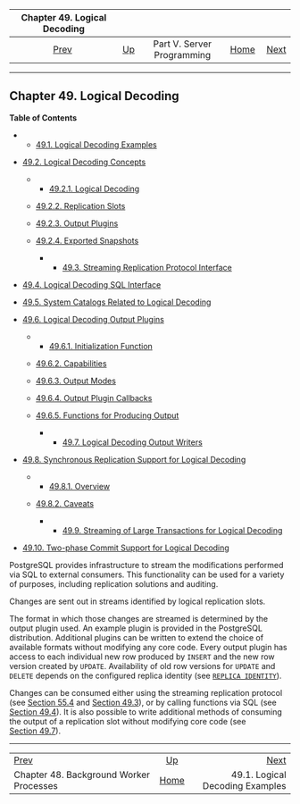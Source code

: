 <!--?xml version="1.0" encoding="UTF-8" standalone="no"?-->

|                   Chapter 49. Logical Decoding                   |                                                            |                            |                                                       |                                                                         |
| :--------------------------------------------------------------: | :--------------------------------------------------------- | :------------------------: | ----------------------------------------------------: | ----------------------------------------------------------------------: |
| [Prev](bgworker.html "Chapter 48. Background Worker Processes")  | [Up](server-programming.html "Part V. Server Programming") | Part V. Server Programming | [Home](index.html "PostgreSQL 17devel Documentation") |  [Next](logicaldecoding-example.html "49.1. Logical Decoding Examples") |

***

## Chapter 49. Logical Decoding

**Table of Contents**

  * *   [49.1. Logical Decoding Examples](logicaldecoding-example.html)
* [49.2. Logical Decoding Concepts](logicaldecoding-explanation.html)

    <!---->

  * *   [49.2.1. Logical Decoding](logicaldecoding-explanation.html#LOGICALDECODING-EXPLANATION-LOG-DEC)
  * [49.2.2. Replication Slots](logicaldecoding-explanation.html#LOGICALDECODING-REPLICATION-SLOTS)
  * [49.2.3. Output Plugins](logicaldecoding-explanation.html#LOGICALDECODING-EXPLANATION-OUTPUT-PLUGINS)
  * [49.2.4. Exported Snapshots](logicaldecoding-explanation.html#LOGICALDECODING-EXPLANATION-EXPORTED-SNAPSHOTS)

      * *   [49.3. Streaming Replication Protocol Interface](logicaldecoding-walsender.html)
* [49.4. Logical Decoding SQL Interface](logicaldecoding-sql.html)
* [49.5. System Catalogs Related to Logical Decoding](logicaldecoding-catalogs.html)
* [49.6. Logical Decoding Output Plugins](logicaldecoding-output-plugin.html)

    <!---->

  * *   [49.6.1. Initialization Function](logicaldecoding-output-plugin.html#LOGICALDECODING-OUTPUT-INIT)
  * [49.6.2. Capabilities](logicaldecoding-output-plugin.html#LOGICALDECODING-CAPABILITIES)
  * [49.6.3. Output Modes](logicaldecoding-output-plugin.html#LOGICALDECODING-OUTPUT-MODE)
  * [49.6.4. Output Plugin Callbacks](logicaldecoding-output-plugin.html#LOGICALDECODING-OUTPUT-PLUGIN-CALLBACKS)
  * [49.6.5. Functions for Producing Output](logicaldecoding-output-plugin.html#LOGICALDECODING-OUTPUT-PLUGIN-OUTPUT)

      * *   [49.7. Logical Decoding Output Writers](logicaldecoding-writer.html)
* [49.8. Synchronous Replication Support for Logical Decoding](logicaldecoding-synchronous.html)

    <!---->

  * *   [49.8.1. Overview](logicaldecoding-synchronous.html#LOGICALDECODING-SYNCHRONOUS-OVERVIEW)
  * [49.8.2. Caveats](logicaldecoding-synchronous.html#LOGICALDECODING-SYNCHRONOUS-CAVEATS)

      * *   [49.9. Streaming of Large Transactions for Logical Decoding](logicaldecoding-streaming.html)
* [49.10. Two-phase Commit Support for Logical Decoding](logicaldecoding-two-phase-commits.html)

PostgreSQL provides infrastructure to stream the modifications performed via SQL to external consumers. This functionality can be used for a variety of purposes, including replication solutions and auditing.

Changes are sent out in streams identified by logical replication slots.

The format in which those changes are streamed is determined by the output plugin used. An example plugin is provided in the PostgreSQL distribution. Additional plugins can be written to extend the choice of available formats without modifying any core code. Every output plugin has access to each individual new row produced by `INSERT` and the new row version created by `UPDATE`. Availability of old row versions for `UPDATE` and `DELETE` depends on the configured replica identity (see [`REPLICA IDENTITY`](sql-altertable.html#SQL-ALTERTABLE-REPLICA-IDENTITY)).

Changes can be consumed either using the streaming replication protocol (see [Section 55.4](protocol-replication.html "55.4. Streaming Replication Protocol") and [Section 49.3](logicaldecoding-walsender.html "49.3. Streaming Replication Protocol Interface")), or by calling functions via SQL (see [Section 49.4](logicaldecoding-sql.html "49.4. Logical Decoding SQL Interface")). It is also possible to write additional methods of consuming the output of a replication slot without modifying core code (see [Section 49.7](logicaldecoding-writer.html "49.7. Logical Decoding Output Writers")).

***

|                                                                  |                                                            |                                                                         |
| :--------------------------------------------------------------- | :--------------------------------------------------------: | ----------------------------------------------------------------------: |
| [Prev](bgworker.html "Chapter 48. Background Worker Processes")  | [Up](server-programming.html "Part V. Server Programming") |  [Next](logicaldecoding-example.html "49.1. Logical Decoding Examples") |
| Chapter 48. Background Worker Processes                          |    [Home](index.html "PostgreSQL 17devel Documentation")   |                                         49.1. Logical Decoding Examples |
